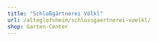 ```yaml
---
title: "Schloßgärtnerei Völkl"
url: /alteglofsheim/schlossgaertnerei-voelkl/
shop: Garten-Center
---
```

